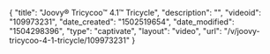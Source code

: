 {
    "title": "Joovy&reg; Tricycoo&trade; 4.1&trade; Tricycle",
    "description": "",
    "videoid": "109973231",
    "date_created": "1502519654",
    "date_modified": "1504298396",
    "type": "captivate",
    "layout": "video",
    "url": "\/v\/joovy-tricycoo-4-1-tricycle\/109973231"
}
